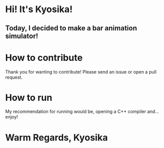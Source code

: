 # Hi! It's Kyosika!

## Today, I decided to make a bar animation simulator!

# How to contribute
Thank you for wanting to contribute! Please send an issue or open a pull request.

# How to run
My recommendation for running would be, opening a C++ compiler and... enjoy!

# Warm Regards, Kyosika
